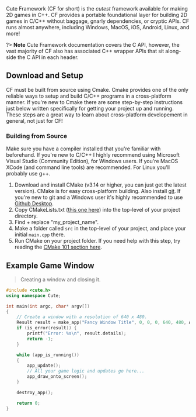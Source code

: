 [](/header.md ':include')

<br>

Cute Framework (CF for short) is the *cutest* framework available for making 2D games in C++. CF provides a portable foundational layer for building 2D games in C/C++ without baggage, gnarly dependencies, or cryptic APIs. CF runs almost anywhere, including Windows, MacOS, iOS, Android, Linux, and more!

?> **Note** Cute Framework documentation covers the C API, however, the vast majority of CF also has associated C++ wrapper APIs that sit along-side the C API in each header.

## Download and Setup

CF must be built from source using Cmake. Cmake provides one of the only reliable ways to setup and build C/C++ programs in a cross-platform manner. If you're new to Cmake there are some step-by-step instructions just below written specifically for getting your project up and running. These steps are a great way to learn about cross-platform developement in general, not just for CF!

### Building from Source

Make sure you have a compiler installed that you're familiar with beforehand. If you're new to C/C++ I highly recommend using Microsoft Visual Studio (Community Edition), for Windows users. If you're MacOS XCode (and command line tools) are recommended. For Linux you'll probably use g++.

1. Download and install CMake (v3.14 or higher, you can just get the latest version). CMake is for easy cross-platform building. Also install [git](https://git-scm.com/downloads). If you're new to git and a Windows user it's highly recommended to use [Github Desktop](https://desktop.github.com/).
2. Copy CMakeLists.txt ([this one here](https://github.com/RandyGaul/cute_framework_project_template/blob/main/CMakeLists.txt)) into the top-level of your project directory.
3. Find + replace "my_project_name".
4. Make a folder called `src` in the top-level of your project, and place your initial `main.cpp` there.
5. Run CMake on your project folder. If you need help with this step, try reading the [CMake 101 section here](https://github.com/RandyGaul/cute_framework_project_template#cmake-101-walkthrough).

## Example Game Window

> Creating a window and closing it.

```cpp
#include <cute.h>
using namespace Cute;

int main(int argc, char* argv[])
{
	// Create a window with a resolution of 640 x 480.
	Result result = make_app("Fancy Window Title", 0, 0, 0, 640, 480, APP_OPTIONS_WINDOW_POS_CENTERED, argv[0]);
	if (is_error(result)) {
		printf("Error: %s\n", result.details);
		return -1;
	}

	while (app_is_running())
	{
		app_update();
		// All your game logic and updates go here...
		app_draw_onto_screen();
	}

	destroy_app();

	return 0;
}
```

